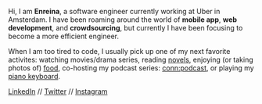 Hi, I am **Enreina**, a software engineer currently working at Uber in Amsterdam. I have been roaming around the world of **mobile app**, **web development**, and **crowdsourcing**, but currently I have been focusing to become a more efficient engineer. 

When I am too tired to code, I usually pick up one of my next favorite activites: watching movies/drama series, reading [novels](https://www.goodreads.com/user/show/2945063-enreina), enjoying (or taking photos of) [food](https://www.instagram.com/stories/highlights/18132363679005219/), co-hosting my podcast series: [conn:podcast](https://connpodcast.github.io/), or playing my [piano keyboard](https://www.instagram.com/depianoenreina/). 

[LinkedIn](https://www.linkedin.com/in/enreina/) // [Twitter](https://twitter.com/enreina_) // [Instagram](https://instagram.com/enreina)
